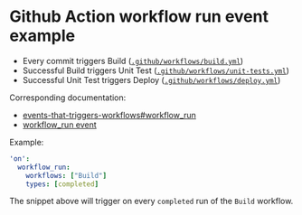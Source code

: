 # Github Action workflow run event example

- Every commit triggers Build ([`.github/workflows/build.yml`][gh-build])
- Successful Build triggers Unit Test ([`.github/workflows/unit-tests.yml`][gh-unit-tests])
- Successful Unit Test triggers Deploy ([`.github/workflows/deploy.yml`][gh-deploy])

Corresponding documentation:

- [events-that-triggers-workflows#workflow\_run][event-workflow_run]
- [workflow\_run event][workflow_run]

[event-workflow_run]: https://docs.github.com/en/actions/reference/events-that-trigger-workflows#workflow_run
[workflow_run]: https://docs.github.com/en/developers/webhooks-and-events/webhook-events-and-payloads#workflow_run
[gh-build]: ./.github/workflows/build.yml
[gh-unit-tests]: ./.github/workflows/unit-tests.yml
[gh-deploy]: ./.github/workflows/deploy.yml


Example:

```yaml
'on':
  workflow_run:
    workflows: ["Build"]
    types: [completed]
```

The snippet above will trigger on every `completed` run of the `Build` workflow.
